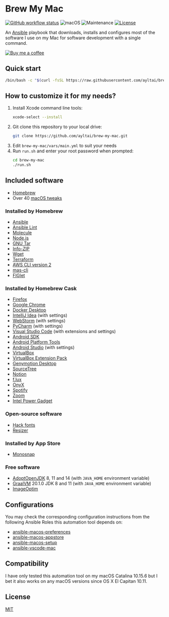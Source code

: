 # Brew My Mac

[![GitHub workflow status](https://img.shields.io/github/workflow/status/ayltai/brew-my-mac/CI?style=flat)](https://github.com/ayltai/brew-my-mac/actions)
![macOS](https://img.shields.io/badge/macOS-10.11--10.15.6-blue.svg?style=flat&label=macOS&maxAge=300)
![Maintenance](https://img.shields.io/maintenance/yes/2020?style=flat)
[![License](https://img.shields.io/github/license/ayltai/brew-my-mac.svg?style=flat)](https://github.com/ayltai/brew-my-mac/blob/master/LICENSE)

An [Ansible](https://www.ansible.com) playbook that downloads, installs and configures most of the software I use on my Mac for software development with a single command.

[![Buy me a coffee](https://img.shields.io/static/v1?label=Buy%20me%20a&message=coffee&color=important&style=flat&logo=buy-me-a-coffee&logoColor=white)](https://buymeacoff.ee/ayltai)

## Quick start
```sh
/bin/bash -c "$(curl -fsSL https://raw.githubusercontent.com/ayltai/brew-my-mac/master/install.sh)"
```

## How to customize it for my needs?
1. Install Xcode command line tools:
   ```sh
   xcode-select --install
   ```
2. Git clone this repository to your local drive:
   ```sh
   git clone https://github.com/ayltai/brew-my-mac.git
   ```
3. Edit `brew-my-mac/vars/main.yml` to suit your needs
4. Run `run.sh` and enter your root password when prompted:
   ```sh
   cd brew-my-mac
   ./run.sh
   ```

## Included software
* [Homebrew](https://brew.sh)
* Over 40 [macOS tweaks](https://github.com/ayltai/brew-my-mac/blob/master/tasks/osx.yml)

### Installed by Homebrew
* [Ansible](https://www.ansible.com)
* [Ansible Lint](https://github.com/ansible/ansible-lint)
* [Molecule](https://github.com/ansible-community/molecule)
* [Node.js](https://nodejs.org/en)
* [GNU Tar](https://www.gnu.org/software/tar)
* [Info-ZIP](http://infozip.sourceforge.net/UnZip.html)
* [Wget](https://www.gnu.org/software/wget)
* [Terraform](https://www.terraform.io)
* [AWS CLI version 2](https://github.com/aws/aws-cli/tree/v2)
* [mas-cli](https://github.com/mas-cli/mas)
* [FIGlet](http://www.figlet.org)

### Installed by Homebrew Cask
* [Firefox](https://www.mozilla.org/en-US/firefox)
* [Google Chrome](https://www.google.com/chrome)
* [Docker Desktop](https://www.docker.com/products/docker-desktop)
* [IntelliJ Idea](https://www.jetbrains.com/idea) (with settings)
* [WebStorm](https://www.jetbrains.com/webstorm) (with settings)
* [PyCharm](https://www.jetbrains.com/pycharm) (with settings)
* [Visual Studio Code](https://code.visualstudio.com) (with extensions and settings)
* [Android SDK](https://developer.android.com/studio)
* [Android Platform Tools](https://developer.android.com/studio)
* [Android Studio](https://developer.android.com/studio) (with settings)
* [VirtualBox](https://www.virtualbox.org)
* [VirtualBox Extension Pack](https://www.virtualbox.org)
* [Genymotion Desktop](https://www.genymotion.com/desktop)
* [SourceTree](https://www.sourcetreeapp.com)
* [Notion](https://www.notion.so)
* [f.lux](https://justgetflux.com)
* [OnyX](https://www.titanium-software.fr/en/onyx.html)
* [Spotify](https://www.spotify.com)
* [Zoom](https://zoom.us)
* [Intel Power Gadget](https://software.intel.com/content/www/us/en/develop/articles/intel-power-gadget.html)

### Open-source software
* [Hack fonts](https://github.com/source-foundry/Hack)
* [Resizer](https://github.com/ayltai/Resizer)

### Installed by App Store
* [Monosnap](https://monosnap.com)

### Free software
* [AdoptOpenJDK](https://adoptopenjdk.net) 8, 11 and 14 (with `JAVA_HOME` environment variable)
* [GraalVM](https://www.graalvm.org) 20.1.0 JDK 8 and 11 (with `JAVA_HOME` environment variable)
* [ImageOptim](https://imageoptim.com/mac)

## Configurations
You may check the corresponding configuration instructions from the following Ansible Roles this automation tool depends on:

* [ansible-macos-preferences](https://github.com/ayltai/ansible-macos-preferences)
* [ansible-macos-appstore](https://github.com/ayltai/ansible-macos-appstore)
* [ansible-macos-setup](https://github.com/ayltai/ansible-macos-setup)
* [ansible-vscode-mac](https://github.com/ayltai/ansible-vscode-mac)

## Compatibility
I have only tested this automation tool on my macOS Catalina 10.15.6 but I bet it also works on any macOS versions since OS X El Capitan 10.11.

## License
[MIT](https://github.com/ayltai/brew-my-mac/blob/master/LICENSE)

